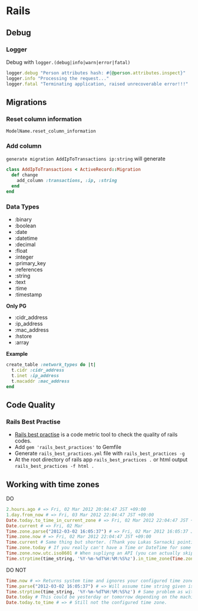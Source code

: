 # Rails

## Debug

### Logger

Debug with `logger.(debug|info|warn|error|fatal)`

```ruby
logger.debug "Person attributes hash: #{@person.attributes.inspect}"
logger.info "Processing the request..."
logger.fatal "Terminating application, raised unrecoverable error!!!"
```

## Migrations

### Reset column information

`ModelName.reset_column_information`

### Add column

`generate migration AddIpToTransactions ip:string` will generate


```ruby
class AddIpToTransactions < ActiveRecord::Migration
  def change
    add_column :transactions, :ip, :string
  end
end
```

### Data Types

* :binary
* :boolean
* :date
* :datetime
* :decimal
* :float
* :integer
* :primary_key
* :references
* :string
* :text
* :time
* :timestamp

**Only PG**
* :cidr_address
* :ip_address
* :mac_address
* :hstore
* :array

**Example**

```ruby
create_table :network_types do |t|
  t.cidr :cidr_address
  t.inet :ip_address
  t.macaddr :mac_address
end
```

## Code Quality

### Rails Best Practise

* [Rails best practise](https://github.com/railsbp/rails_best_practices) is a code metric tool to check the quality of rails codes.
* Add `gem 'rails_best_practices'` to Gemfile
* Generate `rails_best_practices.yml` file with `rails_best_practices -g`
* At the root directory of rails app `rails_best_practices .` or html output `rails_best_practices -f html .`

## Working with time zones

DO

```ruby
2.hours.ago # => Fri, 02 Mar 2012 20:04:47 JST +09:00
1.day.from_now # => Fri, 03 Mar 2012 22:04:47 JST +09:00
Date.today.to_time_in_current_zone # => Fri, 02 Mar 2012 22:04:47 JST +09:00
Date.current # => Fri, 02 Mar
Time.zone.parse("2012-03-02 16:05:37") # => Fri, 02 Mar 2012 16:05:37 JST +09:00
Time.zone.now # => Fri, 02 Mar 2012 22:04:47 JST +09:00
Time.current # Same thing but shorter. (Thank you Lukas Sarnacki pointing this out.)
Time.zone.today # If you really can't have a Time or DateTime for some reason
Time.zone.now.utc.iso8601 # When supliyng an API (you can actually skip .zone here, but I find it better to always use it, than miss it when it's needed)
Time.strptime(time_string, '%Y-%m-%dT%H:%M:%S%z').in_time_zone(Time.zone) # If you can't use Time#parse
```

DO NOT

```ruby
Time.now # => Returns system time and ignores your configured time zone.
Time.parse("2012-03-02 16:05:37") # => Will assume time string given is in the system's time zone.
Time.strptime(time_string, '%Y-%m-%dT%H:%M:%S%z') # Same problem as with Time#parse.
Date.today # This could be yesterday or tomorrow depending on the machine's time zone.
Date.today.to_time # => # Still not the configured time zone.
```
